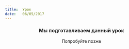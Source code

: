 ```yaml
---
title:  Урок
date:   06/05/2017
---
```


### <center>Мы подготавливаем данный урок</center>
<center>Попробуйте позже</center>